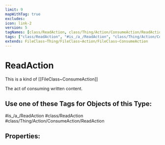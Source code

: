 ```yaml
---
limit: 9
mapWithTag: true
excludes:
icon: link-2
version: 5
tagNames: [class/ReadAction, class/Thing/Action/ConsumeAction/ReadAction, is_a_/ReadAction, schema-org/ReadAction]
tags: ["class/ReadAction", "#is_/a_/ReadAction", "class/Thing/Action/ConsumeAction/ReadAction"]
extends: FileClass~Thing/FileClass~Action/FileClass~ConsumeAction
---
```


# ReadAction
This is a kind of [[FileClass~ConsumeAction]]

The act of consuming written content.


## Use one of these Tags for Objects of this Type:

#is_/a_/ReadAction
#class/ReadAction
#class/Thing/Action/ConsumeAction/ReadAction

## Properties:


